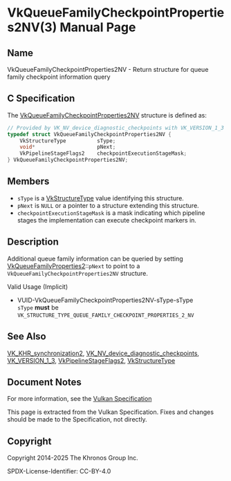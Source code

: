 # VkQueueFamilyCheckpointProperties2NV(3) Manual Page

## Name

VkQueueFamilyCheckpointProperties2NV - Return structure for queue family checkpoint information query



## [](#_c_specification)C Specification

The [VkQueueFamilyCheckpointProperties2NV](https://registry.khronos.org/vulkan/specs/latest/man/html/VkQueueFamilyCheckpointProperties2NV.html) structure is defined as:

```c++
// Provided by VK_NV_device_diagnostic_checkpoints with VK_VERSION_1_3 or VK_KHR_synchronization2
typedef struct VkQueueFamilyCheckpointProperties2NV {
    VkStructureType          sType;
    void*                    pNext;
    VkPipelineStageFlags2    checkpointExecutionStageMask;
} VkQueueFamilyCheckpointProperties2NV;
```

## [](#_members)Members

- `sType` is a [VkStructureType](https://registry.khronos.org/vulkan/specs/latest/man/html/VkStructureType.html) value identifying this structure.
- `pNext` is `NULL` or a pointer to a structure extending this structure.
- `checkpointExecutionStageMask` is a mask indicating which pipeline stages the implementation can execute checkpoint markers in.

## [](#_description)Description

Additional queue family information can be queried by setting [VkQueueFamilyProperties2](https://registry.khronos.org/vulkan/specs/latest/man/html/VkQueueFamilyProperties2.html)::`pNext` to point to a `VkQueueFamilyCheckpointProperties2NV` structure.

Valid Usage (Implicit)

- [](#VUID-VkQueueFamilyCheckpointProperties2NV-sType-sType)VUID-VkQueueFamilyCheckpointProperties2NV-sType-sType  
  `sType` **must** be `VK_STRUCTURE_TYPE_QUEUE_FAMILY_CHECKPOINT_PROPERTIES_2_NV`

## [](#_see_also)See Also

[VK\_KHR\_synchronization2](https://registry.khronos.org/vulkan/specs/latest/man/html/VK_KHR_synchronization2.html), [VK\_NV\_device\_diagnostic\_checkpoints](https://registry.khronos.org/vulkan/specs/latest/man/html/VK_NV_device_diagnostic_checkpoints.html), [VK\_VERSION\_1\_3](https://registry.khronos.org/vulkan/specs/latest/man/html/VK_VERSION_1_3.html), [VkPipelineStageFlags2](https://registry.khronos.org/vulkan/specs/latest/man/html/VkPipelineStageFlags2.html), [VkStructureType](https://registry.khronos.org/vulkan/specs/latest/man/html/VkStructureType.html)

## [](#_document_notes)Document Notes

For more information, see the [Vulkan Specification](https://registry.khronos.org/vulkan/specs/latest/html/vkspec.html#VkQueueFamilyCheckpointProperties2NV)

This page is extracted from the Vulkan Specification. Fixes and changes should be made to the Specification, not directly.

## [](#_copyright)Copyright

Copyright 2014-2025 The Khronos Group Inc.

SPDX-License-Identifier: CC-BY-4.0